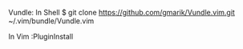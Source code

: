 Vundle:
In Shell
$ git clone https://github.com/gmarik/Vundle.vim.git ~/.vim/bundle/Vundle.vim

In Vim
:PluginInstall

